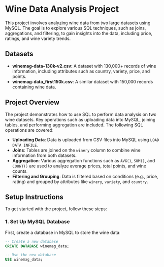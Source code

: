 # Wine Data Analysis Project

This project involves analyzing wine data from two large datasets using MySQL. The goal is to explore various SQL techniques, such as joins, aggregations, and filtering, to gain insights into the data, including price, ratings, and wine variety trends.

## Datasets

- **winemag-data-130k-v2.csv**: A dataset with 130,000+ records of wine information, including attributes such as country, variety, price, and points.
- **winemag-data_first150k.csv**: A similar dataset with 150,000 records containing wine data.

## Project Overview

The project demonstrates how to use SQL to perform data analysis on two wine datasets. Key operations such as uploading data into MySQL, joining tables, and performing aggregation are included. The following SQL operations are covered:

- **Uploading Data**: Data is uploaded from CSV files into MySQL using `LOAD DATA INFILE`.
- **Joins**: Tables are joined on the `winery` column to combine wine information from both datasets.
- **Aggregation**: Various aggregation functions such as `AVG()`, `SUM()`, and `COUNT()` are used to analyze average prices, total points, and wine counts.
- **Filtering and Grouping**: Data is filtered based on conditions (e.g., price, rating) and grouped by attributes like `winery`, `variety`, and `country`.

## Setup Instructions

To get started with the project, follow these steps:

### 1. Set Up MySQL Database

First, create a database in MySQL to store the wine data:

```sql
-- Create a new database
CREATE DATABASE winemag_data;

-- Use the new database
USE winemag_data;
